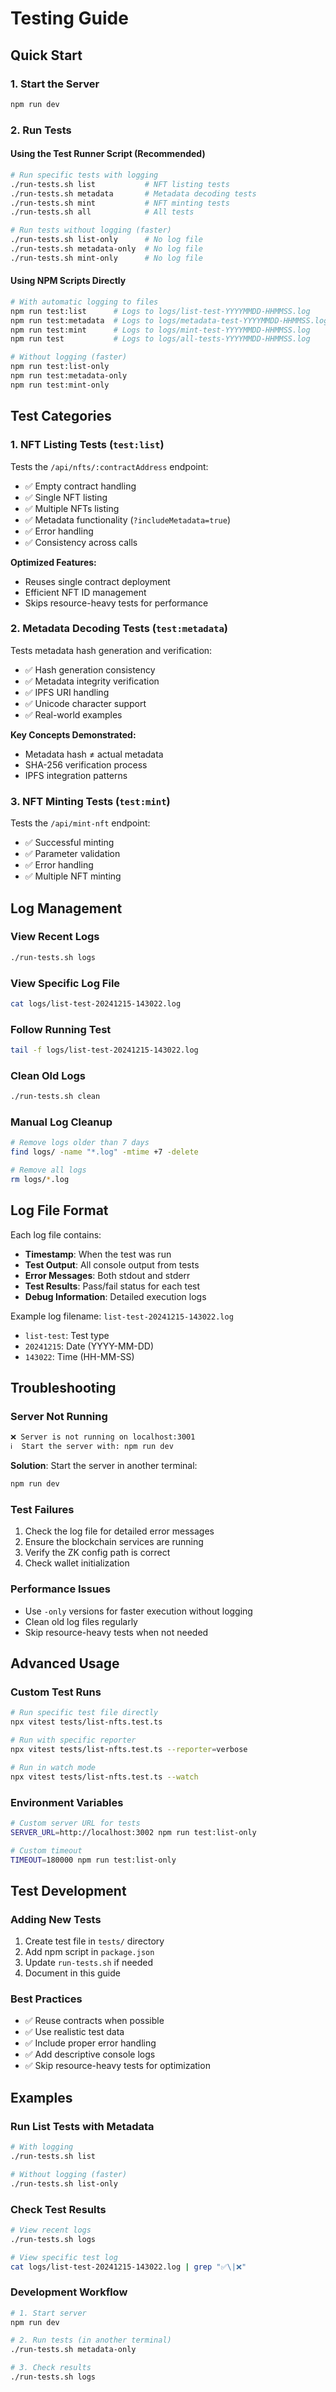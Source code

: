 # Testing Guide

## Quick Start

### 1. Start the Server
```bash
npm run dev
```

### 2. Run Tests

#### Using the Test Runner Script (Recommended)
```bash
# Run specific tests with logging
./run-tests.sh list           # NFT listing tests
./run-tests.sh metadata       # Metadata decoding tests
./run-tests.sh mint           # NFT minting tests
./run-tests.sh all            # All tests

# Run tests without logging (faster)
./run-tests.sh list-only      # No log file
./run-tests.sh metadata-only  # No log file
./run-tests.sh mint-only      # No log file
```

#### Using NPM Scripts Directly
```bash
# With automatic logging to files
npm run test:list      # Logs to logs/list-test-YYYYMMDD-HHMMSS.log
npm run test:metadata  # Logs to logs/metadata-test-YYYYMMDD-HHMMSS.log
npm run test:mint      # Logs to logs/mint-test-YYYYMMDD-HHMMSS.log
npm run test           # Logs to logs/all-tests-YYYYMMDD-HHMMSS.log

# Without logging (faster)
npm run test:list-only
npm run test:metadata-only
npm run test:mint-only
```

## Test Categories

### 1. **NFT Listing Tests** (`test:list`)
Tests the `/api/nfts/:contractAddress` endpoint:
- ✅ Empty contract handling
- ✅ Single NFT listing
- ✅ Multiple NFTs listing
- ✅ Metadata functionality (`?includeMetadata=true`)
- ✅ Error handling
- ✅ Consistency across calls

**Optimized Features:**
- Reuses single contract deployment
- Efficient NFT ID management
- Skips resource-heavy tests for performance

### 2. **Metadata Decoding Tests** (`test:metadata`)
Tests metadata hash generation and verification:
- ✅ Hash generation consistency
- ✅ Metadata integrity verification
- ✅ IPFS URI handling
- ✅ Unicode character support
- ✅ Real-world examples

**Key Concepts Demonstrated:**
- Metadata hash ≠ actual metadata
- SHA-256 verification process
- IPFS integration patterns

### 3. **NFT Minting Tests** (`test:mint`)
Tests the `/api/mint-nft` endpoint:
- ✅ Successful minting
- ✅ Parameter validation
- ✅ Error handling
- ✅ Multiple NFT minting

## Log Management

### View Recent Logs
```bash
./run-tests.sh logs
```

### View Specific Log File
```bash
cat logs/list-test-20241215-143022.log
```

### Follow Running Test
```bash
tail -f logs/list-test-20241215-143022.log
```

### Clean Old Logs
```bash
./run-tests.sh clean
```

### Manual Log Cleanup
```bash
# Remove logs older than 7 days
find logs/ -name "*.log" -mtime +7 -delete

# Remove all logs
rm logs/*.log
```

## Log File Format

Each log file contains:
- **Timestamp**: When the test was run
- **Test Output**: All console output from tests
- **Error Messages**: Both stdout and stderr
- **Test Results**: Pass/fail status for each test
- **Debug Information**: Detailed execution logs

Example log filename: `list-test-20241215-143022.log`
- `list-test`: Test type
- `20241215`: Date (YYYY-MM-DD)
- `143022`: Time (HH-MM-SS)

## Troubleshooting

### Server Not Running
```bash
❌ Server is not running on localhost:3001
ℹ️  Start the server with: npm run dev
```

**Solution**: Start the server in another terminal:
```bash
npm run dev
```

### Test Failures
1. Check the log file for detailed error messages
2. Ensure the blockchain services are running
3. Verify the ZK config path is correct
4. Check wallet initialization

### Performance Issues
- Use `-only` versions for faster execution without logging
- Clean old log files regularly
- Skip resource-heavy tests when not needed

## Advanced Usage

### Custom Test Runs
```bash
# Run specific test file directly
npx vitest tests/list-nfts.test.ts

# Run with specific reporter
npx vitest tests/list-nfts.test.ts --reporter=verbose

# Run in watch mode
npx vitest tests/list-nfts.test.ts --watch
```

### Environment Variables
```bash
# Custom server URL for tests
SERVER_URL=http://localhost:3002 npm run test:list-only

# Custom timeout
TIMEOUT=180000 npm run test:list-only
```

## Test Development

### Adding New Tests
1. Create test file in `tests/` directory
2. Add npm script in `package.json`
3. Update `run-tests.sh` if needed
4. Document in this guide

### Best Practices
- ✅ Reuse contracts when possible
- ✅ Use realistic test data
- ✅ Include proper error handling
- ✅ Add descriptive console logs
- ✅ Skip resource-heavy tests for optimization

## Examples

### Run List Tests with Metadata
```bash
# With logging
./run-tests.sh list

# Without logging (faster)
./run-tests.sh list-only
```

### Check Test Results
```bash
# View recent logs
./run-tests.sh logs

# View specific test log
cat logs/list-test-20241215-143022.log | grep "✅\|❌"
```

### Development Workflow
```bash
# 1. Start server
npm run dev

# 2. Run tests (in another terminal)
./run-tests.sh metadata-only

# 3. Check results
./run-tests.sh logs
``` 